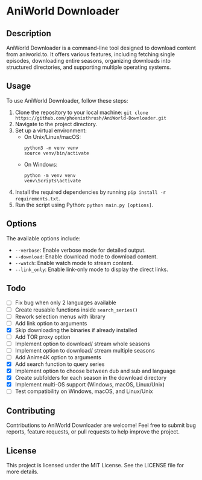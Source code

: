 # AniWorld Downloader

## Description

AniWorld Downloader is a command-line tool designed to download content from aniworld.to. It offers various features, including fetching single episodes, downloading entire seasons, organizing downloads into structured directories, and supporting multiple operating systems.

## Usage

To use AniWorld Downloader, follow these steps:

1. Clone the repository to your local machine:
   `git clone https://github.com/phoenixthrush/AniWorld-Downloader.git`
3. Navigate to the project directory.
4. Set up a virtual environment:
   - On Unix/Linux/macOS:
     ```
     python3 -m venv venv
     source venv/bin/activate
     ```
   - On Windows:
     ```
     python -m venv venv
     venv\Scripts\activate
     ```
5. Install the required dependencies by running `pip install -r requirements.txt`.
3. Run the script using Python: `python main.py [options]`.

## Options

The available options include:

- `--verbose`: Enable verbose mode for detailed output.
- `--download`: Enable download mode to download content.
- `--watch`: Enable watch mode to stream content.
- `--link_only`: Enable link-only mode to display the direct links.

## Todo

- [ ] Fix bug when only 2 languages available
- [ ] Create reusable functions inside `search_series()`
- [ ] Rework selection menus with library
- [ ] Add link option to arguments
- [x] Skip downloading the binaries if already installed
- [ ] Add TOR proxy option
- [ ] Implement option to download/ stream whole seasons
- [ ] Implement option to download/ stream multiple seasons
- [ ] Add Anime4K option to arguments
- [x] Add search function to query series
- [x] Implement option to choose between dub and sub and language
- [x] Create subfolders for each season in the download directory
- [x] Implement multi-OS support (Windows, macOS, Linux/Unix)
- [ ] Test compatibility on Windows, macOS, and Linux/Unix

## Contributing

Contributions to AniWorld Downloader are welcome! Feel free to submit bug reports, feature requests, or pull requests to help improve the project.

## License

This project is licensed under the MIT License. See the LICENSE file for more details.
